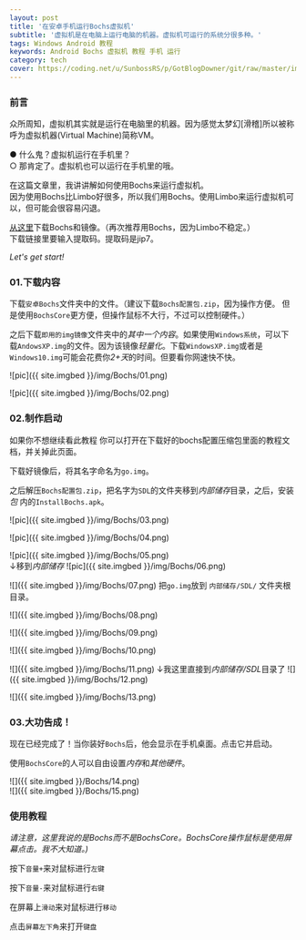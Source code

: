 ```yaml
---
layout: post
title: '在安卓手机运行Bochs虚拟机'
subtitle: '虚拟机是在电脑上运行电脑的机器。虚拟机可运行的系统分很多种。'
tags: Windows Android 教程
keywords: Android Bochs 虚拟机 教程 手机 运行
category: tech
cover: https://coding.net/u/SunbossRS/p/GotBlogDowner/git/raw/master/img/Bochs/cover.jpg
---
```

### 前言
众所周知，虚拟机其实就是运行在电脑里的机器。因为感觉太梦幻[滑稽]所以被称呼为虚拟机器(Virtual Machine)简称VM。  
  
● 什么鬼？虚拟机运行在手机里？  
○ 那肯定了。虚拟机也可以运行在手机里的哦。  
  
在这篇文章里，我讲讲解如何使用Bochs来运行虚拟机。  
因为使用Bochs比Limbo好很多，所以我们用Bochs。使用Limbo来运行虚拟机可以，但可能会很容易闪退。  
  
[从这里](https://pan.baidu.com/s/1LdY6jq8AUrWjqGrQjPdQEw)下载Bochs和镜像。（再次推荐用Bochs，因为Limbo不稳定。）  
下载链接里要输入提取码。提取码是jip7。 
  
*Let's get start!*  
  
### 01.下载内容
下载`安卓Bochs`文件夹中的文件。（建议下载`Bochs配置包.zip`，因为操作方便。   但是使用`BochsCore`更方便，但操作鼠标不大行，不过可以控制硬件。）  
  
之后下载`即用的img镜像`文件夹中的*其中一个内容*。如果使用`Windows系统`，可以下载`AndowsXP.img`的文件。因为该镜像*轻量化*。下载`WindowsXP.img`或者是`Windows10.img`可能会花费你*2+天*的时间。但要看你网速快不快。  

![pic]({{ site.imgbed }}/img/Bochs/01.png)  

![pic]({{ site.imgbed }}/img/Bochs/02.png)  

### 02.制作启动
如果你不想继续看此教程  你可以打开在下载好的bochs配置压缩包里面的教程文档，并关掉此页面。  
      
下载好镜像后，将其名字命名为`go.img`。  
  
之后解压`Bochs配置包.zip`，把名字为`SDL`的文件夹移到*内部储存*目录，之后，安装 *包* 内的`InstallBochs.apk`。  

![pic]({{ site.imgbed }}/img/Bochs/03.png)  

![pic]({{ site.imgbed }}/img/Bochs/04.png)  

![pic]({{ site.imgbed }}/img/Bochs/05.png)  
↓移到*内部储存*
![pic]({{ site.imgbed }}/img/Bochs/06.png)  

![]({{ site.imgbed }}/img/Bochs/07.png)
把`go.img`放到 `内部储存/SDL/` 文件夹根目录。

![]({{ site.imgbed }}/img/Bochs/08.png)

![]({{ site.imgbed }}/img/Bochs/09.png)

![]({{ site.imgbed }}/img/Bochs/10.png)

![]({{ site.imgbed }}/img/Bochs/11.png)
↓我这里直接到*内部储存/SDL*目录了
![]({{ site.imgbed }}/img/Bochs/12.png)

![]({{ site.imgbed }}/img/Bochs/13.png)
### 03.大功告成！
现在已经完成了！当你装好`Bochs`后，他会显示在手机桌面。点击它并启动。  
  
使用`BochsCore`的人可以自由设置*内存*和*其他硬件*。  

![]({{ site.imgbed }}/Bochs/14.png)  
![]({{ site.imgbed }}/Bochs/15.png)
### 使用教程
*请注意，这里我说的是Bochs而不是BochsCore。BochsCore操作鼠标是使用屏幕点击。我不大知道。)*  
  
按下`音量+`来对鼠标进行`左键`  
  
按下`音量-`来对鼠标进行`右键`  
  
在屏幕上`滑动`来对鼠标进行`移动`  
  
点击`屏幕左下角`来打开`键盘`
